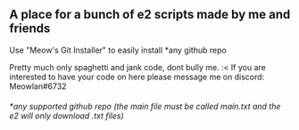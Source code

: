 <script type='text/javascript' src='https://storage.ko-fi.com/cdn/widget/Widget_2.js'></script><script type='text/javascript'>kofiwidget2.init('Support Me on Ko-fi', '#29abe0', 'N4N7LMQVC');kofiwidget2.draw();</script> 
## A place for a bunch of e2 scripts made by me and friends

Use "Meow's Git Installer" to easily install *any github repo

Pretty much only spaghetti and jank code, dont bully me. :<
If you are interested to have your code on here please message me on discord: Meowlan#6732

###### *any supported github repo (the main file must be called main.txt and the e2 will only download .txt files)
